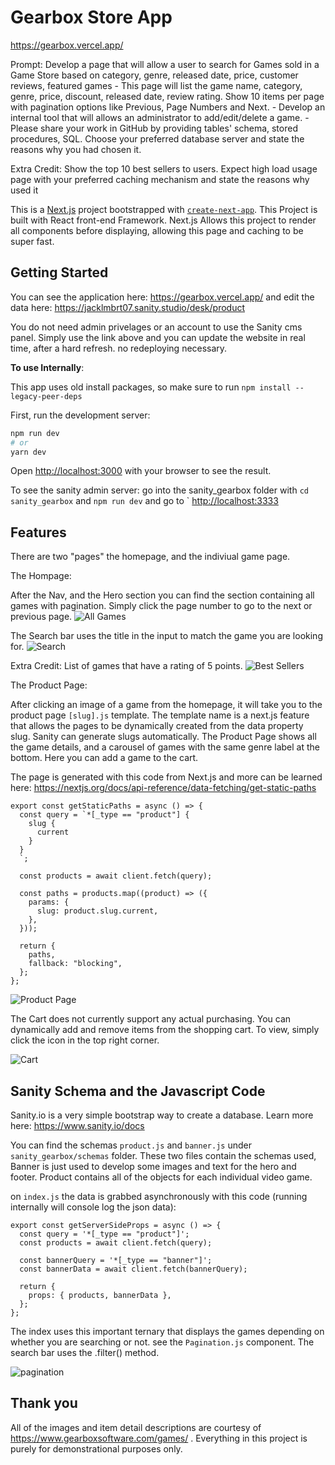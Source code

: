 # Gearbox Store App

https://gearbox.vercel.app/ 

Prompt: Develop a page that will allow a user to search for Games sold in a Game Store based on category, genre, released date, price, customer reviews, featured games - This page will list the game name, category, genre, price, discount, released date, review rating. Show 10 items per page with pagination options like Previous, Page Numbers and Next. - Develop an internal tool that will allows an administrator to add/edit/delete a game. - Please share your work in GitHub by providing tables' schema, stored procedures, SQL. Choose your preferred database server and state the reasons why you had chosen it.

Extra Credit: Show the top 10 best sellers to users. Expect high load usage page with your preferred caching mechanism and state the reasons why used it

This is a [Next.js](https://nextjs.org/) project bootstrapped with [`create-next-app`](https://github.com/vercel/next.js/tree/canary/packages/create-next-app). This Project is built with React front-end Framework. Next.js Allows this project to render all components before displaying, allowing this page and caching to be super fast. 

## Getting Started

You can see the application here: https://gearbox.vercel.app/ and edit the data here: https://jacklmbrt07.sanity.studio/desk/product 

You do not need admin privelages or an account to use the Sanity cms panel. Simply use the link above and you can update the website in real time, after a hard refresh. no redeploying necessary.  


**To use Internally**:

This app uses old install packages, so make sure to run `npm install --legacy-peer-deps` 

First, run the development server:

```bash
npm run dev
# or
yarn dev
```

Open [http://localhost:3000](http://localhost:3000) with your browser to see the result.

To see the sanity admin server: go into the sanity_gearbox folder with `cd sanity_gearbox` and `npm run dev` and go to ` [http://localhost:3333](http://localhost:3333)

## Features

There are two "pages" the homepage, and the indiviual game page. 

The Hompage:

After the Nav, and the Hero section you can find the section containing all games with pagination. Simply click the page number to go to the next or previous page.
![All Games](./static/images/ss_1.png)

The Search bar uses the title in the input to match the game you are looking for.
![Search](./static/images/ss_2.png)

Extra Credit: List of games that have a rating of 5 points. 
![Best Sellers](./static/images/ss_3.png)

The Product Page:

After clicking an image of a game from the homepage, it will take you to the product page `[slug].js` template. The template name is a next.js feature that allows the pages to be dynamically created from the data property slug. Sanity can generate slugs automatically. The Product Page shows all the game details, and a carousel of games with the same genre label at the bottom. Here you can add a game to the cart. 

The page is generated  with this code from Next.js and more can be learned here: https://nextjs.org/docs/api-reference/data-fetching/get-static-paths 
```
export const getStaticPaths = async () => {
  const query = `*[_type == "product"] {
    slug {
      current
    }
  }
  `;

  const products = await client.fetch(query);

  const paths = products.map((product) => ({
    params: {
      slug: product.slug.current,
    },
  }));

  return {
    paths,
    fallback: "blocking",
  };
};
```

![Product Page](./static/images/ss_4.png)

The Cart does not currently support any actual purchasing. You can dynamically add and remove items from the shopping cart. To view, simply click the icon in the top right corner. 

![Cart](./static/images/ss_5.png)

## Sanity Schema and the Javascript Code

Sanity.io is a very simple bootstrap way to create a database. Learn more here: https://www.sanity.io/docs

You can find the schemas `product.js` and `banner.js` under `sanity_gearbox/schemas` folder. These two files contain the schemas used, Banner is just used to develop some images and text for the hero and footer. Product contains all of the objects for each individual video game. 

on `index.js` the data is grabbed asynchronously with this code (running internally will console log the json data): 

```
export const getServerSideProps = async () => {
  const query = '*[_type == "product"]';
  const products = await client.fetch(query);

  const bannerQuery = '*[_type == "banner"]';
  const bannerData = await client.fetch(bannerQuery);

  return {
    props: { products, bannerData },
  };
};
```

The index uses this important ternary that displays the games depending on whether you are searching or not. see the `Pagination.js` component. The search bar uses the .filter() method.

![pagination](./static/images/pagination.png)

## Thank you

All of the images and item detail descriptions are courtesy of https://www.gearboxsoftware.com/games/ .
Everything in this project is purely for demonstrational purposes only. 

